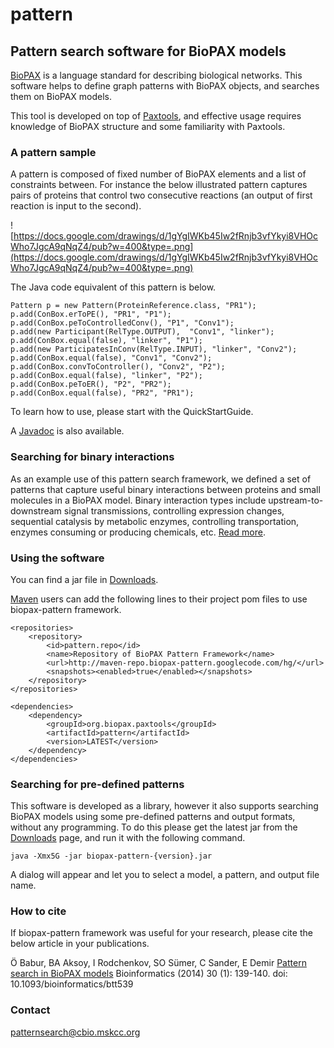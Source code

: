 # pattern
## Pattern search software for BioPAX models ##
[BioPAX](http://www.biopax.org) is a language standard for describing biological networks. This software helps to define graph patterns with BioPAX objects, and searches them on BioPAX models.

This tool is developed on top of [Paxtools](http://www.biopax.org/paxtools.php), and effective usage requires knowledge of BioPAX structure and some familiarity with Paxtools.

### A pattern sample ###

A pattern is composed of fixed number of BioPAX elements and a list of constraints between. For instance the below illustrated pattern captures pairs of proteins that control two consecutive reactions (an output of first reaction is input to the second).

![https://docs.google.com/drawings/d/1gYgIWKb45Iw2fRnjb3vfYkyi8VHOcWho7JgcA9qNqZ4/pub?w=400&type=.png](https://docs.google.com/drawings/d/1gYgIWKb45Iw2fRnjb3vfYkyi8VHOcWho7JgcA9qNqZ4/pub?w=400&type=.png)

The Java code equivalent of this pattern is below.

```
Pattern p = new Pattern(ProteinReference.class, "PR1");
p.add(ConBox.erToPE(), "PR1", "P1");
p.add(ConBox.peToControlledConv(), "P1", "Conv1");
p.add(new Participant(RelType.OUTPUT),  "Conv1", "linker");
p.add(ConBox.equal(false), "linker", "P1");
p.add(new ParticipatesInConv(RelType.INPUT), "linker", "Conv2");
p.add(ConBox.equal(false), "Conv1", "Conv2");
p.add(ConBox.convToController(), "Conv2", "P2");
p.add(ConBox.equal(false), "linker", "P2");
p.add(ConBox.peToER(), "P2", "PR2");
p.add(ConBox.equal(false), "PR2", "PR1");
```

To learn how to use, please start with the QuickStartGuide.

A [Javadoc](http://javadoc.biopax-pattern.googlecode.com/hg/index.html) is also available.

### Searching for binary interactions ###

As an example use of this pattern search framework, we defined a set of patterns that capture useful binary interactions between proteins and small molecules in a BioPAX model. Binary interaction types include upstream-to-downstream signal transmissions, controlling expression changes, sequential catalysis by metabolic enzymes, controlling transportation, enzymes consuming or producing chemicals, etc. [Read more](UsingBinaryInteractionFramework.md).

### Using the software ###

You can find a jar file in [Downloads](http://code.google.com/p/biopax-pattern/downloads/list).

[Maven](http://maven.apache.org) users can add the following lines to their project pom files to use biopax-pattern framework.

```
<repositories>
	<repository>
		<id>pattern.repo</id>
		<name>Repository of BioPAX Pattern Framework</name>
		<url>http://maven-repo.biopax-pattern.googlecode.com/hg/</url>
		<snapshots><enabled>true</enabled></snapshots>
	</repository>
</repositories>

<dependencies>
	<dependency>
		<groupId>org.biopax.paxtools</groupId>
		<artifactId>pattern</artifactId>
		<version>LATEST</version>
	</dependency>
</dependencies>
```

### Searching for pre-defined patterns ###

This software is developed as a library, however it also supports searching BioPAX models using some pre-defined patterns and output formats, without any programming. To do this please get the latest jar from the [Downloads](http://code.google.com/p/biopax-pattern/downloads/list) page, and run it with the following command.

```
java -Xmx5G -jar biopax-pattern-{version}.jar
```

A dialog will appear and let you to select a model, a pattern, and output file name.

### How to cite ###
If biopax-pattern framework was useful for your research, please cite the below article in your publications.

Ö Babur, BA Aksoy, I Rodchenkov, SO Sümer, C Sander, E Demir [Pattern search in BioPAX models](http://bioinformatics.oxfordjournals.org/content/30/1/139.full.html) Bioinformatics (2014) 30 (1): 139-140.
doi: 10.1093/bioinformatics/btt539

### Contact ###
patternsearch@cbio.mskcc.org
